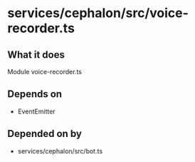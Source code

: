 # services/cephalon/src/voice-recorder.ts

## What it does
Module voice-recorder.ts

## Depends on
- EventEmitter

## Depended on by
- services/cephalon/src/bot.ts
